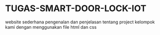 # TUGAS-SMART-DOOR-LOCK-IOT
website sederhana pengenalan dan penjelasan tentang project kelompok kami dengan menggunakan file html dan css
